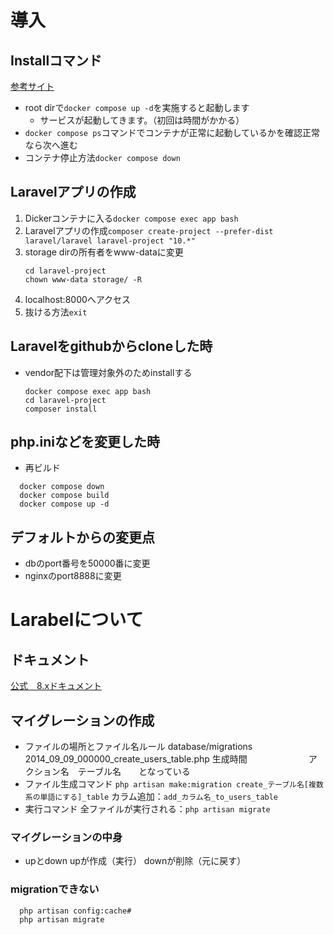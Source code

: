 # 導入
## Installコマンド
[参考サイト](https://www.kagoya.jp/howto/cloud/container/docker_laravel/)
* root dirで```docker compose up -d```を実施すると起動します
  * サービスが起動してきます。（初回は時間がかかる）
* ```docker compose ps```コマンドでコンテナが正常に起動しているかを確認正常なら次へ進む
* コンテナ停止方法```docker compose down```

## Laravelアプリの作成
1. Dickerコンテナに入る```docker compose exec app bash```
2. Laravelアプリの作成```composer create-project --prefer-dist laravel/laravel laravel-project "10.*"```
3. storage dirの所有者をwww-dataに変更
   ```
   cd laravel-project
   chown www-data storage/ -R
   ```
4. localhost:8000へアクセス
5. 抜ける方法```exit```

## Laravelをgithubからcloneした時
* vendor配下は管理対象外のためinstallする
  ```
  docker compose exec app bash
  cd laravel-project
  composer install
  ```

## php.iniなどを変更した時
* 再ビルド
```
  docker compose down
  docker compose build
  docker compose up -d
```

## デフォルトからの変更点
* dbのport番号を50000番に変更
* nginxのport8888に変更

# Larabelについて
## ドキュメント
[公式　8.xドキュメント](https://readouble.com/laravel/8.x/ja/)
## マイグレーションの作成
* ファイルの場所とファイル名ルール
  database/migrations
  2014_09_09_000000_create_users_table.php
  生成時間　　　　　　　アクション名　テーブル名　　となっている
* ファイル生成コマンド
  ```php artisan make:migration create_テーブル名[複数系の単語にする]_table```
  カラム追加：```add_カラム名_to_users_table```
* 実行コマンド
  全ファイルが実行される：```php artisan migrate```
### マイグレーションの中身
* upとdown
  upが作成（実行）
  downが削除（元に戻す）

### migrationできない
```
  php artisan config:cache#
  php artisan migrate
```
